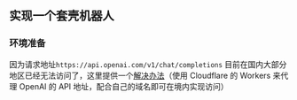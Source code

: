 ## 实现一个套壳机器人
### 环境准备
因为请求地址`https://api.openai.com/v1/chat/completions` 目前在国内大部分地区已经无法访问了，这里提供一个[解决办法](https://github.com/noobnooc/noobnooc/discussions/9)（使用 Cloudflare 的 Workers 来代理 OpenAI 的 API 地址，配合自己的域名即可在境内实现访问）

